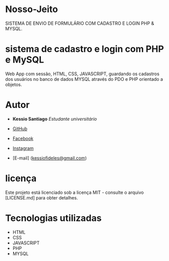 # Nosso-Jeito
SISTEMA DE ENVIO DE FORMULÁRIO COM CADASTRO E LOGIN PHP & MYSQL.

# sistema de cadastro e login com PHP e MySQL 

Web App com sessão, HTML, CSS, JAVASCRIPT, guardando os cadastros dos usuários no banco de dados MYSQL através do PDO e PHP orientado a objetos.

# Autor

* **Kessio Santiago** *Estudante universitário*

* [GitHub]( https://github.com/kessiosantiago)
* [Facebook]( https://www.facebook.com/jhonne.keven.7)
* [Instagram]( https://www.instagram.com/jhonnekeven/?hl=pt-br)
* [E-mail] (kessiofideles@gmail.com) 

# licença

Este projeto está licenciado sob a licença MIT - consulte o arquivo [LICENSE.md] para obter detalhes.

# Tecnologias utilizadas

* HTML
* CSS
* JAVASCRIPT
* PHP
* MYSQL
